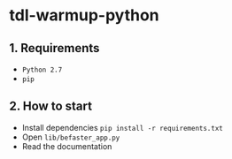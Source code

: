 # tdl-warmup-python


## 1. Requirements

- `Python 2.7`
- `pip`

## 2. How to start

- Install dependencies `pip install -r requirements.txt`
- Open `lib/befaster_app.py`
- Read the documentation